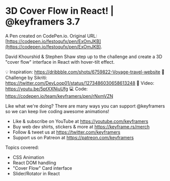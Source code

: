 # 3D Cover Flow in React! | @keyframers 3.7

A Pen created on CodePen.io. Original URL: [https://codepen.io/festoqufx/pen/ExOmJKB](https://codepen.io/festoqufx/pen/ExOmJKB).

David Khourshid & Stephen Shaw step up to the challenge and create a 3D "cover flow" interface in React with hover-tilt effect.

💡 Inspiration: https://dribbble.com/shots/6759822-Voyage-travel-website
🥊  Challenge by Sikriti: https://twitter.com/DevLoop01/status/1273486030658613248
🎥  Video: https://youtu.be/5ptXXNjuUfg
💻  Code: https://codepen.io/team/keyframers/pen/rNxmVZN

Like what we're doing? There are many ways you can support @keyframers so we can keep live coding awesome animations!

* Like & subscribe on YouTube at https://youtube.com/keyframers
* Buy web dev shirts, stickers & more at https://keyframe.rs/merch
* Follow & tweet us at https://twitter.com/keyframers
* Support us on Patreon at https://patreon.com/keyframers 

Topics covered:

* CSS Animation
* React DOM handling
* "Cover Flow" Card interface
* Slider/Rotator in React